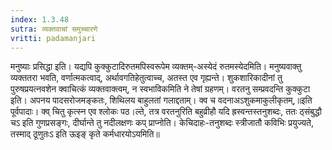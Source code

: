 ```yaml
---
index: 1.3.48
sutra: व्यक्तवाचां समुच्चारणे
vritti: padamanjari
---
```


 मनुष्याः प्रसिद्धा इति। यद्यपि कुक्कुटादिरुतमपिस्वरूपेम व्यक्तम्-अस्येदं रुतमस्येदमिति। मनुष्यवाक्तु व्यक्ततरा भवति, वर्णात्मकत्वाद्, अर्थावगतिहेतुत्वाच्च, अतस्त एव गृह्यन्ते। शुकशारिकादीनां तु पुरुषप्रयत्नवशेन क्वाचित्कं व्यक्तवाक्त्वम्, न स्वभाविकमिति ने तेषां ग्रहणम्। वरतनु सम्प्रवदन्ति कुक्कुटा इति। अपनय पादसरोजमङ्कतः, शिथिलय बाहुलतां गलाद्दताम्। क्व च वदनाअऽशुकमाकुलीकृतम्,॥इति पूर्वपादाः। क्व् चितु कृत्स्न एव श्लोकः पठ।ल्ते, तत्र वरतनुरिति बहुव्रीहौ यदि ह्रस्वन्तस्तनुशब्दः, ततः ठ्संबुद्धौ चऽ इति गुणप्रसङ्गः, दीर्घान्ते तु नदीलक्षणः कप् प्राप्नोति। केचिदाहः-तनुशब्दः स्त्रीजातौ कविभिः प्रयुज्यते, तस्माद् ठूणुतःऽ इति ऊइङ् कृते कर्मधारयोऽयमिति॥